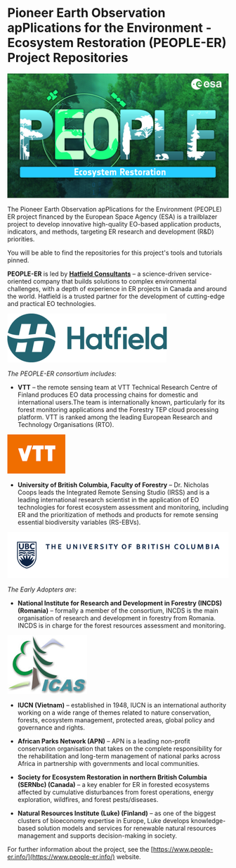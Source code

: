 # Pioneer Earth Observation apPlications for the Environment - Ecosystem Restoration (PEOPLE-ER) Project Repositories


![image](asset/pEOple_KV-Ecosystem_Restorarion.jpg)


The Pioneer Earth Observation apPlications for the Environment (PEOPLE) ER project financed by the European Space Agency (ESA) is a trailblazer project to develop innovative high-quality EO-based application products, indicators, and methods, targeting ER research and development (R&D) priorities.

You will be able to find the repositories for this project's tools and tutorials pinned.

**PEOPLE-ER** is led by **[Hatfield Consultants](https://www.hatfieldgroup.com)** – a science-driven service-oriented company that builds solutions to complex environmental challenges, with a depth of experience in ER projects in Canada 
and around the world. Hatfield is a trusted partner for the development of cutting-edge and practical EO technologies. 

![image](asset/Hatfield_Logo_Hor_Blue_RGB_rescaled.png)

_The PEOPLE-ER consortium includes_:

- **VTT** – the remote sensing team at VTT Technical Research Centre of    Finland produces EO data processing chains for domestic and international users.The team is internationally known, particularly for its forest monitoring applications and the Forestry TEP cloud processing platform. VTT is ranked among the leading European Research and Technology Organisations (RTO).
  
![image](asset/VTT_Orange_Logo_150per.png)

- **University of British Columbia, Faculty of Forestry** – Dr. Nicholas Coops leads the Integrated Remote Sensing Studio (IRSS) and is a leading international research scientist in the application of EO technologies for forest ecosystem assessment and monitoring, including ER and the prioritization of methods and products for remote sensing essential biodiversity variables (RS-EBVs).
  
![image](asset/ubc-logo-2018-fullsig-blue-rgb300_rescaled3.png)

_The Early Adopters are_:

- **National Institute for Research and Development in Forestry (INCDS) (Romania)** – formally a member of the consortium, INCDS is the main organisation of research and development in forestry from Romania. INCDS is in charge for the forest resources assessment and monitoring.
  
![image](asset/INCDS_logo_150per.jpg)

- **IUCN (Vietnam)** – established in 1948, IUCN is an international authority working on a wide range of themes related to nature conservation, forests, ecosystem management, protected areas, global policy and governance and rights.

- **African Parks Network (APN)** – APN is a leading non-profit conservation organisation that takes on the complete responsibility for the rehabilitation and long-term management of national parks across Africa in partnership with governments and local communities.

- **Society for Ecosystem Restoration in northern British Columbia (SERNbc) (Canada)** – a key enabler for ER in forested ecosystems affected by cumulative disturbances from forest operations, energy exploration, wildfires, and forest pests/diseases.
  
- **Natural Resources Institute (Luke) (Finland)** – as one of the biggest clusters of bioeconomy expertise in Europe, Luke develops knowledge-based solution models and services for renewable natural resources management and supports decision-making in society.


For further information about the project, see the [https://www.people-er.info/](https://www.people-er.info/) website.
